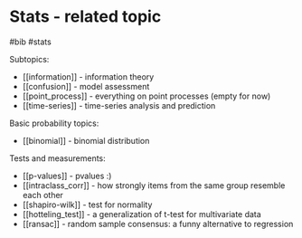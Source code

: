 # Stats - related topic

#bib #stats

Subtopics:
* [[information]] - information theory
* [[confusion]] - model assessment
* [[point_process]] - everything on point processes (empty for now)
* [[time-series]] - time-series analysis and prediction

Basic probability topics:
* [[binomial]] - binomial distribution

Tests and measurements:
* [[p-values]] - pvalues :)
* [[intraclass_corr]] - how strongly items from the same group resemble each other
* [[shapiro-wilk]] - test for normality
* [[hotteling_test]] - a generalization of t-test for multivariate data
* [[ransac]] - random sample consensus: a funny alternative to regression